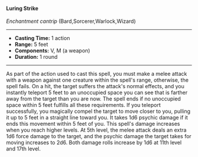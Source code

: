 #### Luring Strike
*Enchantment cantrip* (Bard,Sorcerer,Warlock,Wizard)
___
- **Casting Time:** 1 action
- **Range:** 5 feet
- **Components:** V, M (a weapon)
- **Duration:** 1 round
---
As part of the action used to cast this spell, you
must make a melee attack with a weapon against
one creature within the spell's range, otherwise, the
spell fails. On a hit, the target suffers the attack's
normal effects, and you instantly teleport 5 feet to
an unoccupied space you can see that is farther
away from the target than you are now. The spell
ends if no unoccupied space within 5 feet fulfills all
these requirements.
If you teleport successfully, you magically compel
the target to move closer to you, pulling it up to 5
feet in a straight line toward you. It takes 1d6
psychic damage if it ends this movement within 5
feet of you.
This spell's damage increases when you reach
higher levels. At 5th level, the melee attack deals an
extra 1d6 force damage to the target, and the
psychic damage the target takes for moving
increases to 2d6. Both damage rolls increase by 1d6
at 11th level and 17th level.
